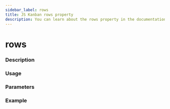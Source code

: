 ```yaml
---
sidebar_label: rows
title: JS Kanban rows property
description: You can learn about the rows property in the documentation of the JavaScript Kanban library. Browse developer guides and API reference, try out code examples and live demos.
---
```


# rows

### Description


### Usage


### Parameters


### Example

```jsx

```
